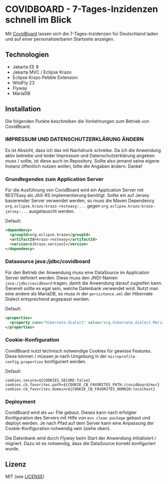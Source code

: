 # COVIDBOARD - 7-Tages-Inzidenzen schnell im Blick

Mit [CovidBoard](https://www.covidboard.de) lassen sich die 7-Tages-Inzidenzen für Deutschland laden und auf einer personalisierbaren Startseite anzeigen.

## Technologien

- Jakarta EE 8
- Jakarta MVC / Eclipse Krazo
- Eclipse Krazo Pebble Extension
- WildFly 23
- Flyway
- MariaDB

## Installation

Die folgenden Punkte beschreiben die Vorkehrungen zum Betrieb von CovidBoard.

### IMPRESSUM UND DATENSCHUTZERKLÄRUNG ÄNDERN

Es ist Absicht, dass ich das mit Nachdruck schreibe. Da ich die Anwendung aktiv betreibe und leider Impressum und Datenschutzerklärung angeben muss / sollte, ist diese auch im Repository. Sollte also jemand seine eigene Instanz öffentlich nutzen wollen, bitte die Angaben ändern. Danke!

### Grundlegendes zum Application Server
Für die Ausführung von CovidBoard wird ein Application Server mit RESTEasy als JAX-RS Implementierung benötigt. Sollte ein
auf Jersey basierender Server verwendet werden, so muss die Maven Dependency `org.eclipse.krazo:krazo-resteasy:...` gegen `org.eclipse.krazo:krazo-jersey:...` ausgetauscht
werden.

Default: 

```xml
<dependency>
  <groupId>org.eclipse.krazo</groupId>
  <artifactId>krazo-resteasy</artifactId>
  <version>${krazo.version}</version>
</dependency>
```

### Datasource java:/jdbc/covidboard

Für den Betrieb der Anwendung muss eine DataSource im Application Server definiert werden. Diese muss den JNDI-Namen `java:/jdbc/covidboard` tragen, damit die Anwendung darauf
zugreifen kann. Generell sollte es egal sein, welche Datenbank verwendet wird. Nutzt man eine andere als MariaDB, so muss in der `persistence.xml` der Hibernate Dialect entsprechend angepasst werden.

Default:

```xml
<properties>
  <property name="hibernate.dialect" value="org.hibernate.dialect.MariaDB103Dialect"/>
</properties>
```

### Cookie-Konfiguration

CovidBoard nutzt technisch notwendige Cookies für gewisse Features. Diese können / müssen je nach Umgebung in der `microprofile-config.properties` konfiguriert werden.

Default:

```
cookies.secure=${COOKIES_SECURE:false}
cookies.cb_favorites.path=${COOKIE_CB_FAVORITES_PATH:/covidboard/mvc}
cookies.cb_favorites.domain=${COOKIE_CB_FAVORITES_DOMAIN:localhost}
```

### Deployment

CovidBoard wird als `war` File gebaut. Dieses kann nach erfolgter Konfiguration des Servers mit Hilfe von `mvn clean package` gebaut und deployt werden. Je nach Pfad auf dem
Server kann eine Anpassung der Cookie-Konfiguration notwendig sein (siehe oben).

Die Datenbank wird durch _Flyway_ beim Start der Anwendung initialisiert / migriert. Dazu ist es notwendig, dass die DataSource korrekt konfiguriert wurde.

## Lizenz
MIT (see [LICENSE](./LICENSE))
